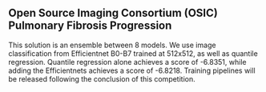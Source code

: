 ## Open Source Imaging Consortium (OSIC) Pulmonary Fibrosis Progression

This solution is an ensemble between 8 models. We use image classification from Efficientnet B0-B7 trained at 512x512, as well as quantile regression. Quantile regression alone achieves a score of -6.8351, while adding the Efficientnets achieves a score of -6.8218. Training pipelines will be released following the conclusion of this competition. 
